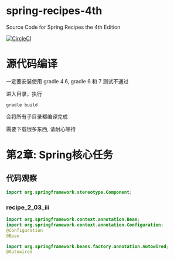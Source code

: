 # spring-recipes-4th
Source Code for Spring Recipes the 4th Edition

[![CircleCI](https://circleci.com/gh/mdeinum/spring-recipes-4th.svg?style=svg&circle-token=0cc7b13bad66aec69f031d50d9ef63a65dc91bd7)](https://circleci.com/gh/mdeinum/spring-recipes-4th)



# 源代码编译

一定要安装使用 gradle 4.6, gradle 6 和 7 测试不通过

进入目录，执行

```
gradle build
```

会将所有子目录都编译完成

需要下载很多东西, 请耐心等待

# 第2章: Spring核心任务

## 代码观察

```java
import org.springframework.stereotype.Component;

```

### recipe_2_03_iii

```java
import org.springframework.context.annotation.Bean;
import org.springframework.context.annotation.Configuration;
@Configuration
@Bean

import org.springframework.beans.factory.annotation.Autowired;
@Autowired
```

